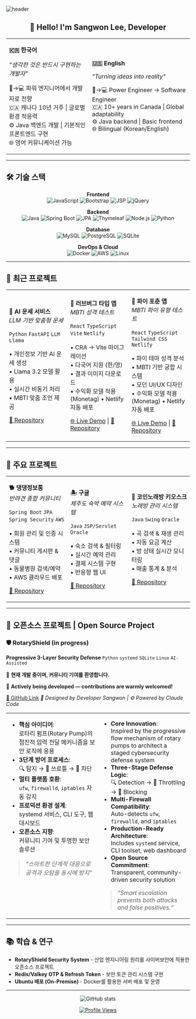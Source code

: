 ![header](https://capsule-render.vercel.app/api?type=waving&height=200&color=gradient&text=Sangwon%20Lee&fontAlign=50&fontAlignY=40)

<h2 align="center">👋 Hello! I'm Sangwon Lee, Developer</h2>

<table>
<tr>
<td>

**🇰🇷 한국어**

*"생각한 것은 반드시 구현하는 개발자"*

🔧→💻 파워 엔지니어에서 개발자로 전향  
🇨🇦 캐나다 10년 거주 | 글로벌 환경 적응력  
⚙️ Java 백엔드 개발 | 기본적인 프론트엔드 구현  
🌐 영어 커뮤니케이션 가능

</td>
<td>

**🇺🇸 English**

*"Turning ideas into reality"*

🔧→💻 Power Engineer → Software Engineer  
🇨🇦 10+ years in Canada | Global adaptability  
⚙️ Java backend | Basic frontend  
🌐 Bilingual (Korean/English)

</td>
</tr>
</table>

---

## 🛠 기술 스택

<div align="center">

**Frontend**
<br>
![JavaScript](https://img.shields.io/badge/JavaScript-F7DF1E?style=for-the-badge&logo=javascript&logoColor=black)
![Bootstrap](https://img.shields.io/badge/Bootstrap-563D7C?style=for-the-badge&logo=bootstrap&logoColor=white)
![JSP](https://img.shields.io/badge/JSP-ED8B00?style=for-the-badge&logo=java&logoColor=white)
![jQuery](https://img.shields.io/badge/jQuery-0769AD?style=for-the-badge&logo=jquery&logoColor=white)

**Backend**
<br>
![Java](https://img.shields.io/badge/Java-ED8B00?style=for-the-badge&logo=java&logoColor=white)
![Spring Boot](https://img.shields.io/badge/Spring_Boot-F2F4F9?style=for-the-badge&logo=spring-boot)
![JPA](https://img.shields.io/badge/JPA-6DB33F?style=for-the-badge&logo=spring&logoColor=white)
![Thymeleaf](https://img.shields.io/badge/Thymeleaf-005F0F?style=for-the-badge&logo=thymeleaf&logoColor=white)
![Node.js](https://img.shields.io/badge/Node.js-43853D?style=for-the-badge&logo=node.js&logoColor=white)
![Python](https://img.shields.io/badge/Python-3776AB?style=for-the-badge&logo=python&logoColor=white)

**Database**
<br>
![MySQL](https://img.shields.io/badge/MySQL-00000F?style=for-the-badge&logo=mysql&logoColor=white)
![PostgreSQL](https://img.shields.io/badge/PostgreSQL-316192?style=for-the-badge&logo=postgresql&logoColor=white)
![SQLite](https://img.shields.io/badge/SQLite-07405e?style=for-the-badge&logo=sqlite&logoColor=white)

**DevOps & Cloud**
<br>
![Docker](https://img.shields.io/badge/Docker-2496ED?style=for-the-badge&logo=docker&logoColor=white)
![AWS](https://img.shields.io/badge/Amazon_AWS-232F3E?style=for-the-badge&logo=amazon-aws&logoColor=white)
![Linux](https://img.shields.io/badge/Linux-FCC624?style=for-the-badge&logo=linux&logoColor=black)

</div>

---

## 🚀 최근 프로젝트

<table>
<tr>
<td width="33%">

**🤖 AI 운세 서비스**  
*LLM 기반 맞춤형 운세*

`Python` `FastAPI` `LLM` `Llama`

• 개인정보 기반 AI 운세 생성  
• Llama 3.2 모델 활용  
• 실시간 비동기 처리  
• MBTI 맞춤 조언 제공

[📂 Repository](https://github.com/sangwon0707/local-ai-app)

</td>
<td width="33%">

**💖 러브버그 타입 앱**  
*MBTI 성격 테스트*

`React` `TypeScript` `Vite` `Netlify`

• CRA → Vite 마이그레이션  
• 다국어 지원 (한/영)  
• 결과 이미지 다운로드  
• 수익화 모델 적용 (Monetag)
• Netlify 자동 배포

[🌐 Live Demo](https://lovebug.honeylemon.xyz) | [📂 Repository](https://github.com/sangwon0707/lovebug-type-app)

</td>
<td width="33%">

**🥧 파이 포춘 앱**  
*MBTI 파이 유형 테스트*

`React` `TypeScript` `Tailwind CSS` `Netlify`

• 파이 테마 성격 분석  
• MBTI 기반 궁합 시스템  
• 모던 UI/UX 디자인  
• 수익화 모델 적용 (Monetag)
• Netlify 자동 배포

[🌐 Live Demo](https://mbt-pie.honeylemon.xyz) | [📂 Repository](https://github.com/sangwon0707/pi-fortune-app)

</td>
</tr>
</table>

---

## 💼 주요 프로젝트

<table>
<tr>
<td width="33%">

**🐕 댕댕정보통**  
*반려견 종합 커뮤니티*

`Spring Boot` `JPA` `Spring Security` `AWS`

• 회원 관리 및 인증 시스템  
• 커뮤니티 게시판 & 댓글  
• 동물병원 검색/예약  
• AWS 클라우드 배포

[📂 Repository](https://github.com/sangwon0707/final)

</td>
<td width="33%">

**🏝 구귤**  
*제주도 숙박 예약 시스템*

`Java` `JSP/Servlet` `Oracle`

• 숙소 검색 & 필터링  
• 실시간 예약 관리  
• 결제 시스템 구현  
• 반응형 웹 UI

[📂 Repository](https://github.com/sangwon0707/jeju_googyul)

</td>
<td width="33%">

**🎤 코인노래방 키오스크**  
*노래방 관리 시스템*

`Java` `Swing` `Oracle`

• 곡 검색 & 재생 관리  
• 자동 요금 계산  
• 방 상태 실시간 모니터링  
• 매출 통계 & 분석

[📂 Repository](https://github.com/sangwon0707/OracleCLI_javaGUI_project)

</td>
</tr>
</table>

---

## 🔧 오픈소스 프로젝트 | Open Source Project
### 🛡️ RotaryShield (in progress)
**Progressive 3-Layer Security Defense**
`Python` `systemd` `SQLite` `Linux` `AI-Assisted`

🚧 **현재 개발 중이며, 커뮤니티 기여를 환영합니다.** 

🚧 **Actively being developed — contributions are warmly welcomed!**


[📂 GitHub Link](https://github.com/sangwon0707/rotaryshield)
*🚀 Designed by Developer Sangwon | ⚙️ Powered by Claude Code*


<table>
<tr>
<td width="50%" valign="top">

- **핵심 아이디어**:  
  로타리 펌프(Rotary Pump)의 점진적 압력 전달 메커니즘을 보안 로직에 응용
- **3단계 방어 프로세스**:  
  🔍 탐지 → 🛑 쓰로틀 → 🚫 차단  
- **멀티 플랫폼 호환**:  
  `ufw`, `firewalld`, `iptables` 자동 감지  
- **프로덕션 환경 설계**:  
  systemd 서비스, CLI 도구, 웹 대시보드  
- **오픈소스 지향**:  
  커뮤니티 기여 및 투명한 보안 솔루션

> _“스마트한 단계적 대응으로 공격과 오탐을 동시에 방지”_

</td>
<td width="50%" valign="top">


- **Core Innovation**:  
  Inspired by the progressive flow mechanism of rotary pumps to architect a staged cybersecurity defense system  
- **Three-Stage Defense Logic**:  
  🔍 Detection → 🛑 Throttling → 🚫 Blocking  
- **Multi-Firewall Compatibility**:  
  Auto-detects `ufw`, `firewalld`, and `iptables`  
- **Production-Ready Architecture**:  
  Includes `systemd` service, CLI toolset, web dashboard  
- **Open Source Commitment**:  
  Transparent, community-driven security solution

> _“Smart escalation prevents both attacks and false positives.”_

</td>
</tr>
</table>


---

## 📚 학습 & 연구

- **RotaryShield Security System** - 산업 엔지니어링 원리를 사이버보안에 적용한 오픈소스 프로젝트
- **Redis/Valkey OTP & Refresh Token** - 보안 토큰 관리 시스템 구현
- **Ubuntu 배포 (On-Premise)** - Docker를 활용한 서버 배포 및 운영

---

<div align="center">

![GitHub stats](https://github-profile-summary-cards.vercel.app/api/cards/profile-details?username=sangwon0707&theme=github_dark)

[![Profile Views](https://komarev.com/ghpvc/?username=sangwon0707&color=brightgreen&style=flat)](https://github.com/sangwon0707)

</div>
